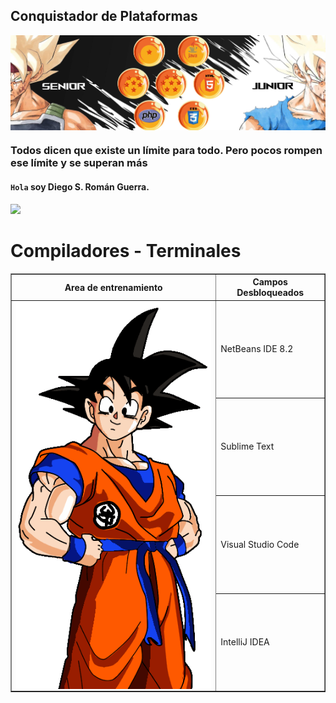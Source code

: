 ##  Conquistador de Plataformas 

<img align="center" src="img/1.2.png"/>

###  Todos dicen que existe un límite para todo. Pero pocos rompen ese límite y se superan más

#### `Hola` soy Diego S. Román Guerra. 

![](https://komarev.com/ghpvc/?username=Roman31X&color=ed0000&style=plastic)

# Compiladores - Terminales

<div>
  <table border="1">
    <tr>
	<th>Area de entrenamiento</th>
	<th>Campos Desbloqueados</th>
   </tr>
    <tr>
   <td rowspan="4"><img align="center" src="img/selecc.gif"/></td>
	<td>NetBeans IDE 8.2</td>
   </tr>
   <tr>
	   <td>Sublime Text</td>
   </tr>
   <tr>
	   <td>Visual Studio Code</td>
   </tr>
	   <tr>
	   <td>IntelliJ IDEA</td>
	  </tr>
  </table>
</div>

